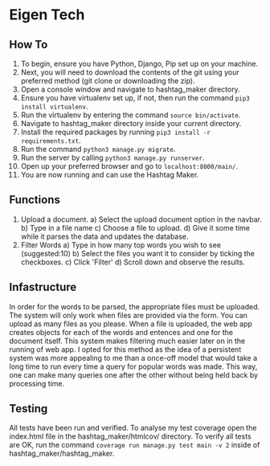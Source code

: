 # Eigen Tech
## How To
1. To begin, ensure you have Python, Django, Pip set up on your machine.
2. Next, you will need to download the contents of the git using your preferred method (git clone or downloading the zip).
3. Open a console window and navigate to hashtag_maker directory.
4. Ensure you have virtualenv set up, if not, then run the command `pip3 install virtualenv`.
5. Run the virtualenv by entering the command `source bin/activate`.
6. Navigate to hashtag_maker directory inside your current directory.
7. Install the required packages by running `pip3 install -r requirements.txt`.
8. Run the command `python3 manage.py migrate`.
9. Run the server by calling `python3 manage.py runserver`.
10. Open up your preferred browser and go to `localhost:8000/main/`.
11. You are now running and can use the Hashtag Maker.

## Functions
1. Upload a document.
  a) Select the upload document option in the navbar.
  b) Type in a file name
  c) Choose a file to upload.
  d) Give it some time while it parses the data and updates the database.
2. Filter Words
  a) Type in how many top words you wish to see (suggested:10)
  b) Select the files you want it to consider by ticking the checkboxes.
  c) Click 'Filter'
  d) Scroll down and observe the results.
  
## Infastructure
In order for the words to be parsed, the appropriate files must be uploaded. The system will only work when files are provided via the form. You can upload as many files as you please. 
When a file is uploaded, the web app creates objects for each of the words and entences and one for the document itself. This system makes filtering much easier later on in the running of web app. I opted for this method as the idea of a persistent system was more appealing to me than a once-off model that would take a long time to run every time a query for popular words was made. This way, one can make many queries one after the other without being held back by processing time. 

## Testing
All tests have been run and verified. To analyse my test coverage open the index.html file in the hashtag_maker/htmlcov/ directory. To verify all tests are OK, run the command `coverage run manage.py test main -v 2` inside of hashtag_maker/hashtag_maker. 
  
